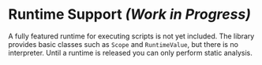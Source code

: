 # Runtime Support *(Work in Progress)*

A fully featured runtime for executing scripts is not yet included. The library provides basic classes such as `Scope` and `RuntimeValue`, but there is no interpreter. Until a runtime is released you can only perform static analysis.

